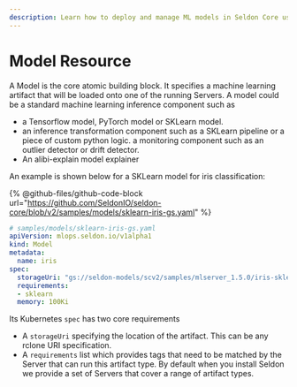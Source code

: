 ```yaml
---
description: Learn how to deploy and manage ML models in Seldon Core using Kubernetes custom resources, including model configuration, scaling, and monitoring.
---
```


# Model Resource

A Model is the core atomic building block. It specifies a machine learning artifact that will be loaded onto one of the running Servers. A model could be a standard machine learning inference component such as

 * a Tensorflow model, PyTorch model or SKLearn model.
 * an inference transformation component such as a SKLearn pipeline or a piece of custom python logic.
 a monitoring component such as an outlier detector or drift detector.
 * An alibi-explain model explainer

An example is shown below for a SKLearn model for iris classification:

{% @github-files/github-code-block url="https://github.com/SeldonIO/seldon-core/blob/v2/samples/models/sklearn-iris-gs.yaml" %}

```yaml
# samples/models/sklearn-iris-gs.yaml
apiVersion: mlops.seldon.io/v1alpha1
kind: Model
metadata:
  name: iris
spec:
  storageUri: "gs://seldon-models/scv2/samples/mlserver_1.5.0/iris-sklearn"
  requirements:
  - sklearn
  memory: 100Ki
```

Its Kubernetes `spec` has two core requirements

 * A `storageUri` specifying the location of the artifact. This can be any rclone URI specification.
 * A `requirements` list which provides tags that need to be matched by the Server that can run this artifact type. By default when you install Seldon we provide a set of Servers that cover a range of artifact types.


